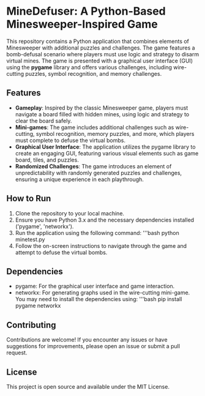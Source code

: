 # MineDefuser: A Python-Based Minesweeper-Inspired Game
This repository contains a Python application that combines elements of Minesweeper with additional puzzles and challenges. The game features a bomb-defusal scenario where players must use logic and strategy to disarm virtual mines. The game is presented with a graphical user interface (GUI) using the **pygame** library and offers various challenges, including wire-cutting puzzles, symbol recognition, and memory challenges.
## Features
- **Gameplay**: Inspired by the classic Minesweeper game, players must navigate a board filled with hidden mines, using logic and strategy to clear the board safely.
- **Mini-games**: The game includes additional challenges such as wire-cutting, symbol recognition, memory puzzles, and more, which players must complete to defuse the virtual bombs.
- **Graphical User Interface**: The application utilizes the pygame library to create an engaging GUI, featuring various visual elements such as game board, tiles, and puzzles.
- **Randomized Challenges**: The game introduces an element of unpredictability with randomly generated puzzles and challenges, ensuring a unique experience in each playthrough.
## How to Run
1. Clone the repository to your local machine.
2. Ensure you have Python 3.x and the necessary dependencies installed ('pygame', 'networkx').
3. Run the application using the following command:
   '''bash
   python minetest.py
4. Follow the on-screen instructions to navigate through the game and attempt to defuse the virtual bombs.
## Dependencies
- pygame: For the graphical user interface and game interaction.
- networkx: For generating graphs used in the wire-cutting mini-game.
You may need to install the dependencies using:
'''bash
pip install pygame networkx
## Contributing
Contributions are welcome! If you encounter any issues or have suggestions for improvements, please open an issue or submit a pull request.
## License
This project is open source and available under the MIT License.



